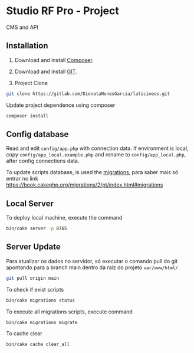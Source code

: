 # Studio RF Pro - Project
CMS and API

## Installation

1. Download and install [Composer](https://getcomposer.org/doc/00-intro.md).

2. Download and install [GIT](https://git-scm.com/downloads).

3. Project Clone
```bash
git clone https://gitlab.com/DionataNunesGarcia/laticineos.git
```

Update project dependence using composer
```bash
composer install
```

## Config database

Read and edit `config/app.php` with connection data.
If environment is local, copy `config/app_local.example.php` and rename to `config/app_local.php`, after config connections data.

To update scripts database, is used the [migrations](https://book.cakephp.org/migrations/2/pt/index.html#migrations), para saber mais só entrar no link https://book.cakephp.org/migrations/2/pt/index.html#migrations

## Local Server
To deploy local machine, execute the command
```bash
bin/cake server -p 8765
```

## Server Update
Para atualizar os dados no servidor, só executar o comando pull do git apontando para a branch main dentro da raiz do projeto `var/www/html/`

```bash
git pull origin main
```

To check if exist scripts

```bash
bin/cake migrations status
```

To execute all migrations scripts, execute command

```bash
bin/cake migrations migrate
```

To cache clear

```bash
bin/cake cache clear_all
```
